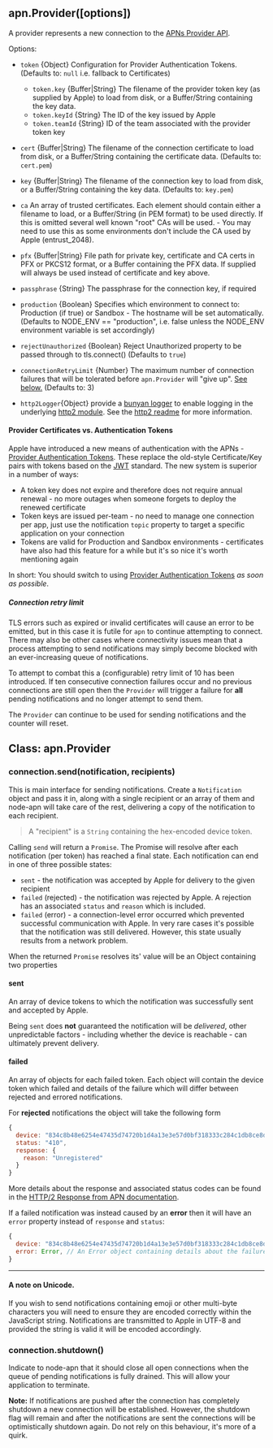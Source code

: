 ## apn.Provider([options])

A provider represents a new connection to the [APNs Provider API][provider-api].

Options:

 - `token` {Object} Configuration for Provider Authentication Tokens. (Defaults to: `null` i.e. fallback to Certificates)
     - `token.key` {Buffer|String} The filename of the provider token key (as supplied by Apple) to load from disk, or a Buffer/String containing the key data.
     - `token.keyId` {String} The ID of the key issued by Apple
     - `token.teamId` {String} ID of the team associated with the provider token key

 - `cert` {Buffer|String} The filename of the connection certificate to load from disk, or a Buffer/String containing the certificate data. (Defaults to: `cert.pem`)

 - `key` {Buffer|String} The filename of the connection key to load from disk, or a Buffer/String containing the key data. (Defaults to: `key.pem`)

 - `ca` An array of trusted certificates. Each element should contain either a filename to load, or a Buffer/String (in PEM format) to be used directly. If this is omitted several well known "root" CAs will be used. - You may need to use this as some environments don't include the CA used by Apple (entrust_2048).

 - `pfx` {Buffer|String} File path for private key, certificate and CA certs in PFX or PKCS12 format, or a Buffer containing the PFX data. If supplied will always be used instead of certificate and key above.

 - `passphrase` {String} The passphrase for the connection key, if required

 - `production` {Boolean} Specifies which environment to connect to: Production (if true) or Sandbox - The hostname will be set automatically. (Defaults to NODE_ENV == "production", i.e. false unless the NODE_ENV environment variable is set accordingly)

 - `rejectUnauthorized` {Boolean} Reject Unauthorized property to be passed through to tls.connect() (Defaults to `true`)

 - `connectionRetryLimit` {Number} The maximum number of connection failures that will be tolerated before `apn.Provider` will "give up". [See below.](#connection-retry-limit) (Defaults to: 3)

 - `http2Logger`{Object} provide a [bunyan logger](https://www.npmjs.com/package/bunyan) to enable logging in the underlying [http2 module](https://www.npmjs.com/package/http2). See the [http2 readme](https://www.npmjs.com/package/http2#logging) for more information.

#### Provider Certificates vs. Authentication Tokens

Apple have introduced a new means of authentication with the APNs - [Provider Authentication Tokens][provider-auth-tokens]. These replace the old-style Certificate/Key pairs with tokens based on the [JWT][jwt] standard. The new system is superior in a number of ways:

 * A token key does not expire and therefore does not require annual renewal - no more outages when someone forgets to deploy the renewed certificate
 * Token keys are issued per-team - no need to manage one connection per app, just use the notification `topic` property to target a specific application on your connection
 * Tokens are valid for Production and Sandbox environments - certificates have also had this feature for a while but it's so nice it's worth mentioning again

In short: You should switch to using [Provider Authentication Tokens][provider-auth-tokens] _as soon as possible_.

##### Connection retry limit

TLS errors such as expired or invalid certificates will cause an error to be emitted, but in this case it is futile for `apn` to continue attempting to connect. There may also be other cases where connectivity issues mean that a process attempting to send notifications may simply become blocked with an ever-increasing queue of notifications.

To attempt to combat this a (configurable) retry limit of 10 has been introduced. If ten consecutive connection failures occur and no previous connections are still open then the `Provider` will trigger a failure for **all** pending notifications and no longer attempt to send them.

The `Provider` can continue to be used for sending notifications and the counter will reset.

## Class: apn.Provider

### connection.send(notification, recipients)

This is main interface for sending notifications. Create a `Notification` object and pass it in, along with a single recipient or an array of them and node-apn will take care of the rest, delivering a copy of the notification to each recipient.

> A "recipient" is a `String` containing the hex-encoded device token.

Calling `send` will return a `Promise`. The Promise will resolve after each notification (per token) has reached a final state. Each notification can end in one of three possible states:

  - `sent` - the notification was accepted by Apple for delivery to the given recipient
  - `failed` (rejected) - the notification was rejected by Apple. A rejection has an associated `status` and `reason` which is included.
  - `failed` (error) - a connection-level error occurred which prevented successful communication with Apple. In very rare cases it's possible that the notification was still delivered. However, this state usually results from a network problem.

When the returned `Promise` resolves its' value will be an Object containing two properties

#### sent

An array of device tokens to which the notification was successfully sent and accepted by Apple.

Being `sent` does **not** guaranteed the notification will be _delivered_, other unpredictable factors - including whether the device is reachable - can ultimately prevent delivery.

#### failed

An array of objects for each failed token. Each object will contain the device token which failed and details of the failure which will differ between rejected and errored notifications.

For **rejected** notifications the object will take the following form

```javascript
{
  device: "834c8b48e6254e47435d74720b1d4a13e3e57d0bf318333c284c1db8ce8ddc58",
  status: "410",
  response: {
    reason: "Unregistered"
  }
}
```

More details about the response and associated status codes can be found in the [HTTP/2 Response from APN documentation][http2-response].

If a failed notification was instead caused by an **error** then it will have an `error` property instead of `response` and `status`:

```javascript
{
  device: "834c8b48e6254e47435d74720b1d4a13e3e57d0bf318333c284c1db8ce8ddc58",
  error: Error, // An Error object containing details about the failure.
}
```

---
#### A note on Unicode.

If you wish to send notifications containing emoji or other multi-byte characters you will need to ensure they are encoded correctly within the JavaScript string. Notifications are transmitted to Apple in UTF-8 and provided the string is valid it will be encoded accordingly.

### connection.shutdown()

Indicate to node-apn that it should close all open connections when the queue of pending notifications is fully drained. This will allow your application to terminate.

**Note:** If notifications are pushed after the connection has completely shutdown a new connection will be established. However, the shutdown flag will remain and after the notifications are sent the connections will be optimistically shutdown again. Do not rely on this behaviour, it's more of a quirk.

[provider-api]: https://developer.apple.com/library/content/documentation/NetworkingInternet/Conceptual/RemoteNotificationsPG/CommunicatingwithAPNs.html
[provider-auth-tokens]: https://developer.apple.com/library/content/documentation/NetworkingInternet/Conceptual/RemoteNotificationsPG/CommunicatingwithAPNs.html#//apple_ref/doc/uid/TP40008194-CH11-SW1
[http2-response]:
https://developer.apple.com/library/content/documentation/NetworkingInternet/Conceptual/RemoteNotificationsPG/CommunicatingwithAPNs.html#//apple_ref/doc/uid/TP40008194-CH11-SW2
[jwt]: https://jwt.io
